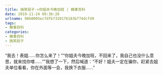 ```yaml
---
title: 搞笑段子->你姐夫今晚加班 | 糗事百科
date: 2019-11-24 09:36:28
urlname: 08b0005ecfdfb7320176183b774dcf49
tags: 
- 糗事百科
categories:
- 糗事百科
- 搞笑段子
---
```

“我去！表姐……你怎么来了！”“你姐夫今晚加班，不回来了，我自己也没什么意思，就来找你喽……””我想了一下，然后喊道：“不好！姐夫一定在骗你，赶紧去姐夫单位看看，你在外面等一会，我换下衣服……”


